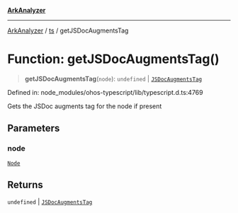 [**ArkAnalyzer**](../../../../README.md)

***

[ArkAnalyzer](../../../../globals.md) / [ts](../README.md) / getJSDocAugmentsTag

# Function: getJSDocAugmentsTag()

> **getJSDocAugmentsTag**(`node`): `undefined` \| [`JSDocAugmentsTag`](../interfaces/JSDocAugmentsTag.md)

Defined in: node\_modules/ohos-typescript/lib/typescript.d.ts:4769

Gets the JSDoc augments tag for the node if present

## Parameters

### node

[`Node`](../interfaces/Node.md)

## Returns

`undefined` \| [`JSDocAugmentsTag`](../interfaces/JSDocAugmentsTag.md)

